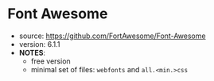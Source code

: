 # Font Awesome

* source: https://github.com/FortAwesome/Font-Awesome
* version: 6.1.1
* __NOTES__:
  - free version
  - minimal set of files: ```webfonts``` and ```all.<min.>css```
